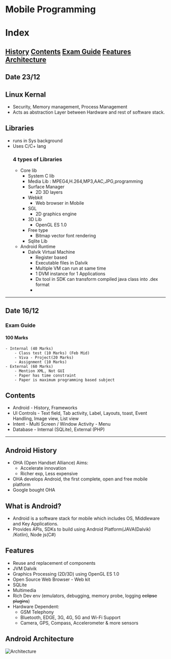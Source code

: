 # Mobile Programming
# Index
[History](#android-history) [Contents](#contents) [Exam Guide](#exam-guide) [Features](#features) [Architecture](#android-architecture)
----------

## Date 23/12
## Linux Kernal
- Security, Memory management, Process Management
- Acts as abstraction Layer between Hardware and rest of software stack.

## Libraries
- runs in Sys background
- Uses C/C+ lang
  ### 4 types of Libraries
    - Core lib
      - System C lib 
      - Media Lib : MPEG4,H.264,MP3,AAC,JPG,programming
      - Surface Manager
        - 2D 3D layers
      - Webkit
        - Web browser in Mobile
      - SGL
        - 2D graphics engine
      - 3D Lib
        - OpenGL ES 1.0 
      - Free type
        - Bitmap vector font rendering
      - Sqlite Lib
    - Android Runtime
      - Dalvik Virtual Machine
        - Register based
        - Executable files in Dalvik
        - Multiple VM can run at same time
        - 1 DVM instance for 1 Applications
        - Dx tool in SDK can transform compiled java class into .dex format
        - 
----------
## Date 16/12

### Exam Guide
#### 100 Marks
    - Internal (40 Marks)
        - Class test (10 Marks) (Feb Mid)
        - Viva - Project(20 Marks)
        - Assignment (10 Marks)
    - External (60 Marks)
        - Mention XML, Not GUI
        - Paper has time constraint
        - Paper is maximum programming based subject



## Contents
- Android - History, Frameworks
- UI Controls - Text field, Tab activity, Label, Layouts, toast, Event Handling, Image view, List view
- Intent - Multi Screen / Window Activity - Menu
- Database - Internal (SQLite), External (PHP)
----------


## Android History
- OHA (Open Handset Alliance) Aims:
    - Accelerate innovation
    - Richer exp, Less expensive
- OHA develops Android, the first complete, open and free mobile platform
- Google bought OHA


## What is Android?
- Android is a software stack for mobile which includes OS, Middleware and Key Applications.
- Provides APIs, SDKs to build using Android Platform(JAVA(Dalvik) /Kotlin), Node js(C#)  

## Features
- Reuse and replacement of components
- JVM Dalvik
- Graphics Processing (2D/3D) using OpenGL ES 1.0
- Open Source Web Browser - Web kit
- SQLite
- Multimedia
- Rich Dev env (emulators, debugging, memory probe, logging ~~eclipse plugins~~) 
- Hardware Dependent:
    - GSM Telephony
    - Bluetooth, EDGE, 3G, 4G, 5G and Wi-Fi Support
    - Camera, GPS, Compass, Accelerometer & more sensors

## Android Architecture

![Architecture](https://elinux.org/images/c/c2/Android-system-architecture.jpg)



